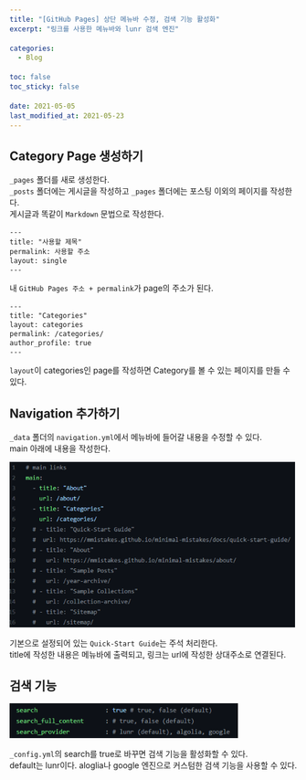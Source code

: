 ```yaml
---
title: "[GitHub Pages] 상단 메뉴바 수정, 검색 기능 활성화"
excerpt: "링크를 사용한 메뉴바와 lunr 검색 엔진"

categories:
  - Blog

toc: false
toc_sticky: false

date: 2021-05-05
last_modified_at: 2021-05-23
---  
```


## Category Page 생성하기  
`_pages` 폴더를 새로 생성한다.  
`_posts` 폴더에는 게시글을 작성하고 `_pages` 폴더에는 포스팅 이외의 페이지를 작성한다.  
게시글과 똑같이 `Markdown` 문법으로 작성한다.  

    ---
    title: "사용할 제목"
    permalink: 사용할 주소
    layout: single
    ---

내 `GitHub Pages 주소 + permalink`가 page의 주소가 된다.  

    ---
    title: "Categories"  
    layout: categories
    permalink: /categories/
    author_profile: true
    ---

`layout`이 categories인 page를 작성하면 Category를 볼 수 있는 페이지를 만들 수 있다.  

## Navigation 추가하기  
`_data` 폴더의 `navigation.yml`에서 메뉴바에 들어갈 내용을 수정할 수 있다.  
main 아래에 내용을 작성한다.  

<img src="/assets/images/21050501/21052301_nav.png" width="500">  

기본으로 설정되어 있는 `Quick-Start Guide`는 주석 처리한다.  
title에 작성한 내용은 메뉴바에 출력되고, 링크는 url에 작성한 상대주소로 연결된다.  

## 검색 기능  

<img src="/assets/images/21050501/21052301_search.png" width="400">  
  
`_config.yml`의 search를  true로 바꾸면 검색 기능을 활성화할 수 있다.  
default는 lunr이다. aloglia나 google 엔진으로 커스텀한 검색 기능을 사용할 수 있다.
